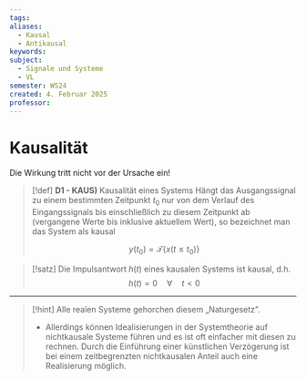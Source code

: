 ```yaml
---
tags: 
aliases:
  - Kausal
  - Antikausal
keywords: 
subject:
  - Signale und Systeme
  - VL
semester: WS24
created: 4. Februar 2025
professor:
---
```

 

# Kausalität

Die Wirkung tritt nicht vor der Ursache ein!

> [!def] **D1 - KAUS)** Kausalität eines Systems
> Hängt das Ausgangssignal zu einem bestimmten Zeitpunkt $t_0$ nur von dem Verlauf des Eingangssignals bis einschließlich zu diesem Zeitpunkt ab (vergangene Werte bis inklusive aktuellem Wert), so bezeichnet man das System als kausal
> 
> $$y\left(t_0\right)=\mathcal{T}\left\{x\left(t \leq t_0\right)\right\}$$

> [!satz] Die Impulsantwort $h(t)$ eines kausalen Systems ist kausal, d.h.
> $$h(t)=0 \quad \forall \quad t<0$$

---

> [!hint] Alle realen Systeme gehorchen diesem „Naturgesetz".
> - Allerdings können Idealisierungen in der Systemtheorie auf nichtkausale Systeme führen und es ist oft einfacher mit diesen zu rechnen. Durch die Einführung einer künstlichen Verzögerung ist bei einem zeitbegrenzten nichtkausalen Anteil auch eine Realisierung möglich.